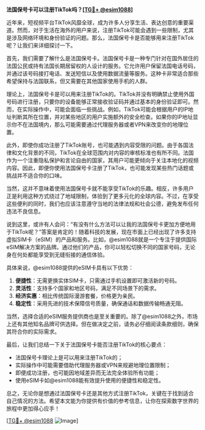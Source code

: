**法国保号卡可以注册TikTok吗？[[TG💪+ @esim1088](https://t.me/s/esim1088)]**

近年来，短视频平台TikTok风靡全球，成为许多人分享生活、表达创意的重要渠道。然而，对于生活在海外的用户来说，注册TikTok可能会遇到一些限制，尤其是涉及网络环境和身份验证的问题。那么，法国保号卡是否能够用来注册TikTok呢？让我们来详细探讨一下。

首先，我们需要了解什么是法国保号卡。法国保号卡是一种专门针对在国外居住的法国公民或持有法国长期居留权的人设计的服务。它允许用户保留法国电话号码，并通过该号码接打电话、发送短信以及使用数据流量等服务。这种卡非常适合那些希望保持与法国联系，但又需要在其他国家使用手机的人群。

理论上，法国保号卡是可以用来注册TikTok的。TikTok并没有明确禁止使用外国号码进行注册，只要你的设备能够正常接收验证码并通过基本的身份验证即可。然而，在实际操作中，可能会面临一些挑战。例如，TikTok可能会根据用户的IP地址判断其所在位置，并对某些地区的用户实施额外的安全检查。如果你的IP地址显示你不在法国境内，那么可能需要通过代理服务器或者VPN来改变你的地理位置。

此外，即使你成功注册了TikTok账号，也可能遇到内容受限的问题。由于各国法律和文化背景的不同，TikTok在全球范围内对内容的审核标准也有所不同。法国作为一个注重隐私保护和言论自由的国家，其用户可能更倾向于关注本地化的视频内容。因此，即便你使用法国保号卡注册了TikTok，也可能发现某些热门话题或挑战并不适合你的口味。

当然，这并不意味着使用法国保号卡就不能享受TikTok的乐趣。相反，许多用户正是利用这种方式绕过了地域限制，体验到了更多元化的全球内容。不过，在享受这些便利的同时，我们也应该注意遵守当地的法律法规和社会公德，避免发布任何违法不良信息。

说到这里，或许有人会问：“有没有什么方法可以让我的法国保号卡更加方便地用于TikTok呢？”答案是肯定的！随着科技的发展，现在市面上已经出现了许多支持虚拟SIM卡（eSIM）的产品和服务。比如，@esim1088就是一个专注于提供国际eSIM解决方案的品牌。通过他们的产品，你可以轻松切换不同的国家号码，无论身在何处都能享受到无缝衔接的通信体验。

具体来说，@esim1088提供的eSIM卡具有以下优势：
1. **便捷性**：无需更换实体SIM卡，只需通过手机设置即可激活新的号码。
2. **灵活性**：支持多个国家和地区号码，满足不同场景下的需求。
3. **经济实惠**：相比传统国际漫游套餐，价格更为亲民。
4. **稳定性**：采用先进的技术保障信号质量，确保通话和数据传输畅通无阻。

当然，选择合适的eSIM服务提供商也是至关重要的。除了@esim1088之外，市场上还有其他知名品牌可供选择。但在做决定之前，请务必仔细阅读条款细则，确保其符合你的实际需求。

最后，让我们总结一下关于法国保号卡能否注册TikTok的核心要点：
- 法国保号卡理论上是可以用来注册TikTok的；
- 实际操作中可能需要借助代理服务器或VPN来规避地理位置限制；
- 即便成功注册，也可能因地域差异而无法完全体验所有功能；
- 使用eSIM卡如@esim1088能有效提升使用的便捷性和稳定性。

总之，无论你是想通过法国保号卡还是其他方式注册TikTok，关键在于找到适合自己情况的方法。希望本文能为你提供有价值的参考信息，让你在探索数字世界的旅程中更加得心应手！

[[TG💪+ @esim1088](https://t.me/s/esim1088) ![Image](https://i.postimg.cc/4NQfJmqS/Snipaste-2025-05-13-00-14-12.png)]